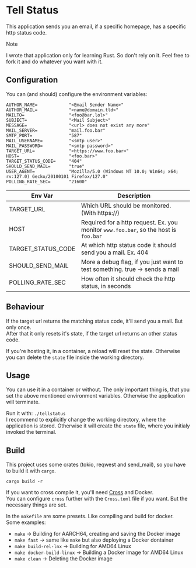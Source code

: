 # Tell Status
This application sends you an email, if a specific homepage, has a specific http status code.  

> [!NOTE]
> I wrote that application only for learning Rust. So don't rely on it.
> Feel free to fork it and do whatever you want with it.


## Configuration
You can (and should) configure the environment variables:  

```
AUTHOR_NAME=            "<Email Sender Name>"
AUTHOR_MAIL=            "<name@domain.tld>"
MAILTO=                 "<foo@bar.lol>"
SUBJECT=                "<Mail Subject>"
MESSAGE=                "<url> does not exist any more"
MAIL_SERVER=            "mail.foo.bar"
SMTP_PORT=              "587"
MAIL_USERNAME=          "<smtp user>"
MAIL_PASSWORD=          "<smtp password>"
TARGET_URL=             "<https://www.foo.bar>"
HOST=                   "<foo.bar>"
TARGET_STATUS_CODE=     "404"
SHOULD_SEND_MAIL=       "true"
USER_AGENT=             "Mozilla/5.0 (Windows NT 10.0; Win64; x64; rv:127.0) Gecko/20100101 Firefox/127.0"
POLLING_RATE_SEC=       "21600"
```

| Env Var               | Description                                                                          |
| --------------------- | ------------------------------------------------------------------------------------ |
| TARGET_URL            | Which URL should be monitored. (With https://)                                       |
| HOST                  | Required for a http request. Ex. you monitor `www.foo.bar`, so the host is `foo.bar` |
| TARGET_STATUS_CODE    | At which http status code it should send you a mail. Ex. 404                         |
| SHOULD_SEND_MAIL      | More a debug flag, if you just want to test something. true -> sends a mail          |
| POLLING_RATE_SEC      | How often it should check the http status, in seconds                                |


## Behaviour
If the target url returns the matching status code, it'll send you a mail. But only once.  
After that it only resets it's state, if the target url returns an other status code.  

If you're hosting it, in a container, a reload will reset the state. Otherwise you can delete 
the `state` file inside the working directory.  

## Usage
You can use it in a container or without. The only important thing is, that you set the above mentioned 
environment variables. Otherwise the application will terminate.  

Run it with: `./tellstatus`  
I recommend to explicitly change the working directory, where the application is stored. 
Otherwise it will create the `state` file, where you initialy invoked the terminal.  

## Build
This project uses some crates (tokio, reqwest and send_mail), so you have to build it 
with `cargo`.  

`cargo build -r`  

If you want to cross compile it, you'll need [Cross](https://github.com/cross-rs/cross) and Docker.  
You can configure `cross` further with the `Cross.toml` file if you want. But the necessary things 
are set.  

In the `makefile` are some presets. Like compiling and build for docker.  
Some examples:  

* `make` -> Building for AARCH64, creating and saving the Docker image
* `make fast` -> same like `make` but also deploying a Docker dontainer
* `make build-rel-lnx` -> Building for AMD64 Linux
* `make docker-build-linux` -> Building a Docker image for AMD64 Linux
* `make clean` -> Deleting the Docker image



